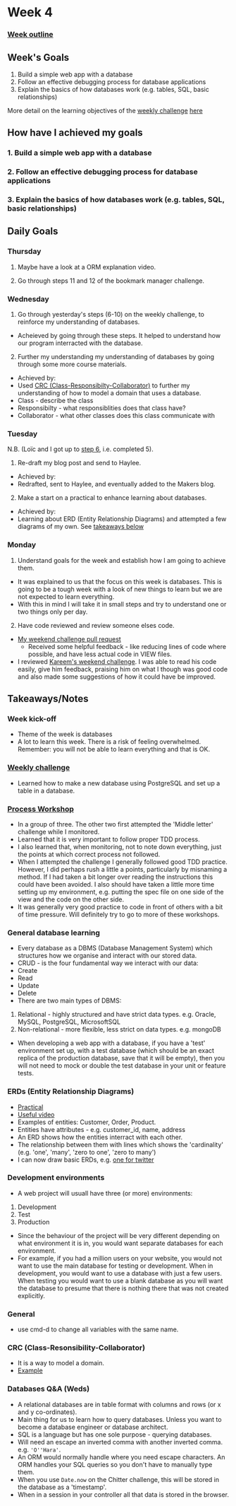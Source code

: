 # Week 4

### [Week outline](https://github.com/makersacademy/course/blob/master/week_outlines.md/#week-4)

## Week's Goals

1. Build a simple web app with a database
2. Follow an effective debugging process for database applications
3. Explain the basics of how databases work (e.g. tables, SQL, basic relationships)

More detail on the learning objectives of the [weekly challenge](https://github.com/makersacademy/course/blob/master/bookmark_manager) [here](https://github.com/makersacademy/course/blob/master/bookmark_manager/learning_objectives.md)

## How have I achieved my goals

### 1. Build a simple web app with a database
### 2. Follow an effective debugging process for database applications
### 3. Explain the basics of how databases work (e.g. tables, SQL, basic relationships)


## Daily Goals

### Thursday 
1. Maybe have a look at a ORM explanation video.

2. Go through steps 11 and 12 of the bookmark manager challenge. 

### Wednesday
1. Go through yesterday's steps (6-10) on the weekly challenge, to reinforce my understanding of databases.
 * Acheieved by going through these steps. It helped to understand how our program interracted with the database.

2. Further my understanding my understanding of databases by going through some more course materials. 
 * Achieved by:
  * Used [CRC (Class-Responsibilty-Collaborator)](http://www.agilemodeling.com/artifacts/crcModel.htm) to further my understanding of how to model a domain that uses a database. 
   * Class - describe the class
   * Responsibilty - what responsiblities does that class have?
   * Collaborator - what other classes does this class communicate with

### Tuesday
N.B. (Loïc and I got up to [step 6](https://github.com/makersacademy/course/blob/master/bookmark_manager/06_manipulating_table_data.md), i.e. completed 5).

1. Re-draft my blog post and send to Haylee.
 * Achieved by:
  * Redrafted, sent to Haylee, and eventually added to the Makers blog.

2. Make a start on a practical to enhance learning about databases.
* Achieved by:
 * Learning about ERD (Entity Relationship Diagrams) and attempted a few diagrams of my own. See [takeaways below](https://github.com/willhowes/makers_portfolio_and_notes/blob/master/week_4.md#takeawaysnotes)

### Monday
1. Understand goals for the week and establish how I am going to achieve them.
* It was explained to us that the focus on this week is databases. This is going to be a tough week with a look of new things to learn but we are not expected to learn everything. 
* With this in mind I will take it in small steps and try to understand one or two things only per day. 

2. Have code reviewed and review someone elses code. 
* [My weekend challenge pull request](https://github.com/makersacademy/rps-challenge/pull/1343)
  * Received some helpful feedback - like reducing lines of code where possible, and have less actual code in VIEW files. 
* I reviewed [Kareem's weekend challenge](https://github.com/makersacademy/rps-challenge/pull/1345#pullrequestreview-261696717). I was able to read his code easily, give him feedback, praising him on what I though was good code and also made some suggestions of how it could have be improved.


## Takeaways/Notes
### Week kick-off
* Theme of the week is databases
* A lot to learn this week. There is a risk of feeling overwhelmed. Remember: you will not be able to learn everything and that is OK. 

### [Weekly challenge](https://github.com/makersacademy/course/blob/master/bookmark_manager/00_challenge_map.md)
* Learned how to make a new database using PostgreSQL and set up a table in a database.

### [Process Workshop](https://github.com/makersacademy/skills-workshops/tree/master/process_review)
* In a group of three. The other two first attempted the 'Middle letter' challenge while I monitored. 
* Learned that it is very important to follow proper TDD process.
* I also learned that, when monitoring, not to note down everything, just the points at which correct process not followed. 
* When I attempted the challenge I generally followed good TDD practice. However, I did perhaps rush a little a points, particularly by misnaming a method. If I had taken a bit longer over reading the instructions this could have been avoided. I also should have taken a little more time setting up my environment, e.g. putting the spec file on one side of the view and the code on the other side. 
* It was generally very good practice to code in front of others with a bit of time pressure. Will definitely try to go to more of these workshops. 

### General database learning
* Every database as a DBMS (Database Management System) which structures how we organise and interact with our stored data. 
* CRUD - is the four fundamental way we interact with our data:
 * Create
 * Read
 * Update
 * Delete
* There are two main types of DBMS:
 1. Relational - highly structured and have strict data types. e.g. Oracle, MySQL, PostgreSQL, MicrosoftSQL
 2. Non-relational - more flexible, less strict on data types. e.g. mongoDB
 * When developing a web app with a database, if you have a 'test' environment set up, with a test database (which should be an exact replica of the production database, save that it will be empty), then you will not need to mock or double the test database in your unit or feature tests.
 
 ### ERDs (Entity Relationship Diagrams)
 * [Practical](https://github.com/makersacademy/skills-workshops/blob/master/practicals/databases/entity_relationship_diagrams.md)
 * [Useful video](https://www.youtube.com/watch?v=QpdhBUYk7Kk)
 * Examples of entities: Customer, Order, Product. 
 * Entities have attributes - e.g. customer_id, name, address
 * An ERD shows how the entities interract with each other. 
 * The relationship between them with lines which shows the 'cardinality' (e.g. 'one', 'many', 'zero to one', 'zero to many')
 * I can now draw basic ERDs, e.g. [one for twitter](https://www.lucidchart.com/invitations/accept/c700895e-bd79-4410-8916-1eb441e97449) 
 
 ### Development environments
 * A web project will usuall have three (or more) environments: 
 1. Development
 2. Test 
 3. Production
 * Since the behaviour of the project will be very different depending on what environment it is in, you would want separate databases for each environment.
 * For example, if you had a million users on your website, you would not want to use the main database for testing or development. When in development, you would want to use a database with just a few users. When testing you would want to use a blank database as you will want the database to presume that there is nothing there that was not created explicitly. 

### General
* use cmd-d to change all variables with the same name.

### CRC (Class-Resonsibility-Collaborator)
* It is a way to model a domain.
* [Example](https://github.com/makersacademy/skills-workshops/blob/master/week-4/databases_2/crc_example.md)

### Databases Q&A (Weds)
* A relational databases are in table format with columns and rows (or x and y co-ordinates).
* Main thing for us to learn how to query databases. Unless you want to become a database engineer or database architect.
* SQL is a language but has one sole purpose - querying databases. 
* Will need an escape an inverted comma with another inverted comma. e.g. ```'O''Hara'```.
* An ORM would normally handle where you need escape characters. An ORM handles your SQL queries so you don't have to manually type them. 
* When you use ```Date.now``` on the Chitter challenge, this will be stored in the database as a 'timestamp'.
* When in a session in your controller all that data is stored in the browser.
